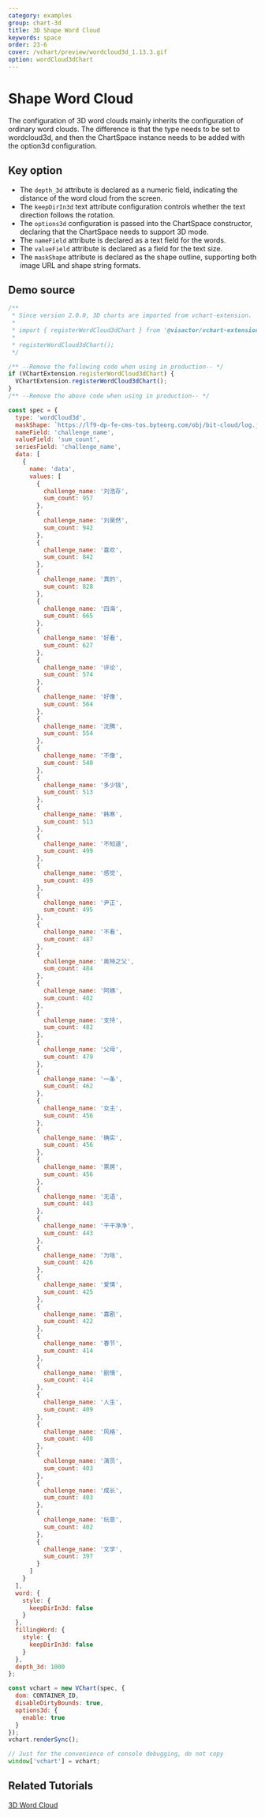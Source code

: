 ```yaml
---
category: examples
group: chart-3d
title: 3D Shape Word Cloud
keywords: space
order: 23-6
cover: /vchart/preview/wordcloud3d_1.13.3.gif
option: wordCloud3dChart
---
```


# Shape Word Cloud

The configuration of 3D word clouds mainly inherits the configuration of ordinary word clouds. The difference is that the type needs to be set to wordcloud3d, and then the ChartSpace instance needs to be added with the option3d configuration.

## Key option

- The `depth_3d` attribute is declared as a numeric field, indicating the distance of the word cloud from the screen.
- The `keepDirIn3d` text attribute configuration controls whether the text direction follows the rotation.
- The `options3d` configuration is passed into the ChartSpace constructor, declaring that the ChartSpace needs to support 3D mode.
- The `nameField` attribute is declared as a text field for the words.
- The `valueField` attribute is declared as a field for the text size.
- The `maskShape` attribute is declared as the shape outline, supporting both image URL and shape string formats.

## Demo source

```javascript livedemo
/**
 * Since version 2.0.0, 3D charts are imported from vchart-extension.
 *
 * import { registerWordCloud3dChart } from '@visactor/vchart-extension';
 *
 * registerWordCloud3dChart();
 */

/** --Remove the following code when using in production-- */
if (VChartExtension.registerWordCloud3dChart) {
  VChartExtension.registerWordCloud3dChart();
}
/** --Remove the above code when using in production-- */

const spec = {
  type: 'wordCloud3d',
  maskShape: `https://lf9-dp-fe-cms-tos.byteorg.com/obj/bit-cloud/log.jpeg`,
  nameField: 'challenge_name',
  valueField: 'sum_count',
  seriesField: 'challenge_name',
  data: [
    {
      name: 'data',
      values: [
        {
          challenge_name: '刘浩存',
          sum_count: 957
        },
        {
          challenge_name: '刘昊然',
          sum_count: 942
        },
        {
          challenge_name: '喜欢',
          sum_count: 842
        },
        {
          challenge_name: '真的',
          sum_count: 828
        },
        {
          challenge_name: '四海',
          sum_count: 665
        },
        {
          challenge_name: '好看',
          sum_count: 627
        },
        {
          challenge_name: '评论',
          sum_count: 574
        },
        {
          challenge_name: '好像',
          sum_count: 564
        },
        {
          challenge_name: '沈腾',
          sum_count: 554
        },
        {
          challenge_name: '不像',
          sum_count: 540
        },
        {
          challenge_name: '多少钱',
          sum_count: 513
        },
        {
          challenge_name: '韩寒',
          sum_count: 513
        },
        {
          challenge_name: '不知道',
          sum_count: 499
        },
        {
          challenge_name: '感觉',
          sum_count: 499
        },
        {
          challenge_name: '尹正',
          sum_count: 495
        },
        {
          challenge_name: '不看',
          sum_count: 487
        },
        {
          challenge_name: '奥特之父',
          sum_count: 484
        },
        {
          challenge_name: '阿姨',
          sum_count: 482
        },
        {
          challenge_name: '支持',
          sum_count: 482
        },
        {
          challenge_name: '父母',
          sum_count: 479
        },
        {
          challenge_name: '一条',
          sum_count: 462
        },
        {
          challenge_name: '女主',
          sum_count: 456
        },
        {
          challenge_name: '确实',
          sum_count: 456
        },
        {
          challenge_name: '票房',
          sum_count: 456
        },
        {
          challenge_name: '无语',
          sum_count: 443
        },
        {
          challenge_name: '干干净净',
          sum_count: 443
        },
        {
          challenge_name: '为啥',
          sum_count: 426
        },
        {
          challenge_name: '爱情',
          sum_count: 425
        },
        {
          challenge_name: '喜剧',
          sum_count: 422
        },
        {
          challenge_name: '春节',
          sum_count: 414
        },
        {
          challenge_name: '剧情',
          sum_count: 414
        },
        {
          challenge_name: '人生',
          sum_count: 409
        },
        {
          challenge_name: '风格',
          sum_count: 408
        },
        {
          challenge_name: '演员',
          sum_count: 403
        },
        {
          challenge_name: '成长',
          sum_count: 403
        },
        {
          challenge_name: '玩意',
          sum_count: 402
        },
        {
          challenge_name: '文学',
          sum_count: 397
        }
      ]
    }
  ],
  word: {
    style: {
      keepDirIn3d: false
    }
  },
  fillingWord: {
    style: {
      keepDirIn3d: false
    }
  },
  depth_3d: 1000
};

const vchart = new VChart(spec, {
  dom: CONTAINER_ID,
  disableDirtyBounds: true,
  options3d: {
    enable: true
  }
});
vchart.renderSync();

// Just for the convenience of console debugging, do not copy
window['vchart'] = vchart;
```

## Related Tutorials

[3D Word Cloud](link)
